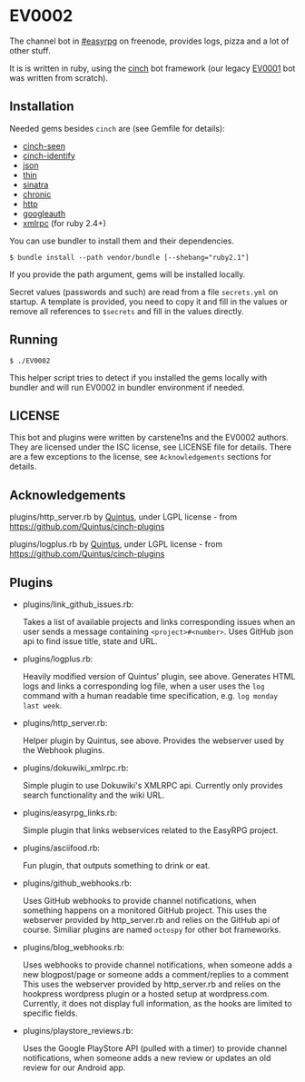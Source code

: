 # EV0002

The channel bot in [#easyrpg][webchat] on freenode, provides logs, pizza and a lot of
other stuff.

It is is written in ruby, using the [cinch][cinch] bot framework (our legacy
[EV0001][ev0001] bot was written from scratch).

## Installation

Needed gems besides `cinch` are (see Gemfile for details):

 * [cinch-seen][cinch-seen]
 * [cinch-identify][cinch-identify]
 * [json][json]
 * [thin][thin]
 * [sinatra][sinatra]
 * [chronic][chronic]
 * [http][http]
 * [googleauth][googleauth]
 * [xmlrpc][xmlrpc] (for ruby 2.4+)

You can use bundler to install them and their dependencies.

    $ bundle install --path vendor/bundle [--shebang="ruby2.1"]

If you provide the path argument, gems will be installed locally.

Secret values (passwords and such) are read from a file `secrets.yml` on startup.
A template is provided, you need to copy it and fill in the values or remove all
references to `$secrets` and fill in the values directly.

## Running

    $ ./EV0002

This helper script tries to detect if you installed the gems locally with bundler and
will run EV0002 in bundler environment if needed.

## LICENSE

This bot and plugins were written by carstene1ns and the EV0002 authors.
They are licensed under the ISC license, see LICENSE file for details.
There are a few exceptions to the license, see `Acknowledgements` sections for details.

## Acknowledgements

plugins/http_server.rb by [Quintus][quintus], under LGPL license - from
https://github.com/Quintus/cinch-plugins

plugins/logplus.rb by [Quintus][quintus], under LGPL license - from
https://github.com/Quintus/cinch-plugins

## Plugins

 * plugins/link_github_issues.rb:

   Takes a list of available projects and links corresponding issues when an user sends a
   message containing `<project>#<number>`. Uses GitHub json api to find issue title,
   state and URL.

 * plugins/logplus.rb:

   Heavily modified version of Quintus' plugin, see above. Generates HTML logs and links a
   corresponding log file, when a user uses the `log` command with a human readable time
   specification, e.g. `log monday last week`.

 * plugins/http_server.rb:

   Helper plugin by Quintus, see above. Provides the webserver used by the Webhook plugins.

 * plugins/dokuwiki_xmlrpc.rb:

   Simple plugin to use Dokuwiki's XMLRPC api. Currently only provides search
   functionality and the wiki URL.

 * plugins/easyrpg_links.rb:

   Simple plugin that links webservices related to the EasyRPG project.

 * plugins/asciifood.rb:

   Fun plugin, that outputs something to drink or eat.

 * plugins/github_webhooks.rb:

   Uses GitHub webhooks to provide channel notifications, when something happens on a
   monitored GitHub project. This uses the webserver provided by http_server.rb and
   relies on the GitHub api of course. Similiar plugins are named `octospy` for other
   bot frameworks.

 * plugins/blog_webhooks.rb:

   Uses webhooks to provide channel notifications, when someone adds a new blogpost/page
   or someone adds a comment/replies to a comment  This uses the webserver provided by
   http_server.rb and relies on the hookpress wordpress plugin or a hosted setup at
   wordpress.com. Currently, it does not display full information, as the hooks are
   limited to specific fields.

 * plugins/playstore_reviews.rb:

   Uses the Google PlayStore API (pulled with a timer) to provide channel notifications,
   when someone adds a new review or updates an old review for our Android app.

[webchat]: https://webchat.freenode.net/?channels=easyrpg
[cinch]: https://github.com/cinchrb/cinch
[ev0001]: https://github.com/EasyRPG/EV0001
[cinch-seen]: https://github.com/bhaberer/cinch-seen
[cinch-identify]: https://github.com/cinchrb/cinch-identify
[json]: http://flori.github.io/json/
[thin]: http://code.macournoyer.com/thin/
[sinatra]: http://sinatrarb.com/
[chronic]: https://github.com/mojombo/chronic
[http]: https://github.com/httprb/http
[googleauth]: https://github.com/google/google-auth-library-ruby
[xmlrpc]: https://github.com/ruby/xmlrpc
[quintus]: https://github.com/Quintus
